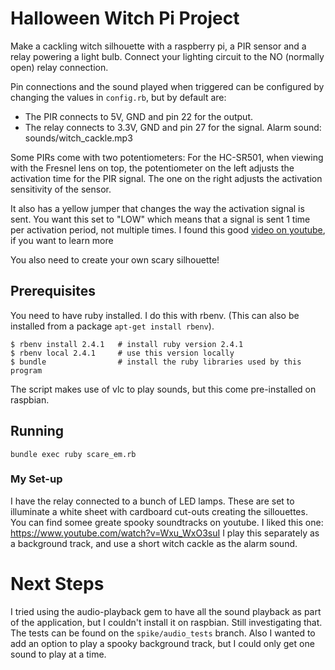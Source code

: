 # Halloween Witch Pi Project

Make a cackling witch silhouette with a raspberry pi, a PIR sensor and a relay
powering a light bulb.  Connect your lighting circuit to the NO (normally open)
relay connection.

Pin connections and the sound played when triggered can be configured by
changing the values in `config.rb`, but by default are:

* The PIR connects to 5V, GND and pin 22 for the output.
* The relay connects to 3.3V, GND and pin 27 for the signal.
Alarm sound: sounds/witch_cackle.mp3

Some PIRs come with two potentiometers: For the HC-SR501, when viewing with the
Fresnel lens on top, the potentiometer on the left adjusts the activation time
for the PIR signal. The one on the right adjusts the activation sensitivity of
the sensor.

It also has a yellow jumper that changes the way the activation signal is sent.
You want this set to "LOW" which means that a signal is sent 1 time per
activation period, not multiple times. I found this good [video on
youtube](https://www.youtube.com/watch?v=ZC_sEW3_694), if you want to learn
more

You also need to create your own scary silhouette!

## Prerequisites

You need to have ruby installed.  I do this with rbenv. (This can also be
installed from a package `apt-get install rbenv`).
```
$ rbenv install 2.4.1   # install ruby version 2.4.1
$ rbenv local 2.4.1     # use this version locally
$ bundle                # install the ruby libraries used by this program
```

The script makes use of vlc to play sounds, but this come pre-installed on
raspbian.

## Running
```
bundle exec ruby scare_em.rb
```

### My Set-up

I have the relay connected to a bunch of LED lamps. These are set to illuminate
a white sheet with cardboard cut-outs creating the sillouettes.
You can find somee greate spooky soundtracks on youtube. I liked this one:
https://www.youtube.com/watch?v=Wxu_WxO3suI
I play this separately as a background track, and use a short witch cackle as
the alarm sound.

# Next Steps

I tried using the audio-playback gem to have all the sound playback as part of
the application, but I couldn't install it on raspbian. Still investigating
that.  The tests can be found on the `spike/audio_tests` branch. Also I wanted
to add an option to play a spooky background track, but I could only get one
sound to play at a time.
